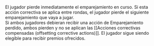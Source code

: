 El jugador pierde inmediatamente el emparejamiento en curso. Si esta acción correctiva se aplica entre rondas, el jugador pierde el siguiente emparejamiento que vaya a jugar.  
 Si ambos jugadores debieran recibir una acción de Emparejamiento perdido, ambos pierden y no se aplican las [[Acciones correctivas compensadas (offsetting corrective actions)]]. 
El jugador sigue siendo elegible para recibir premios ofrecidos.  